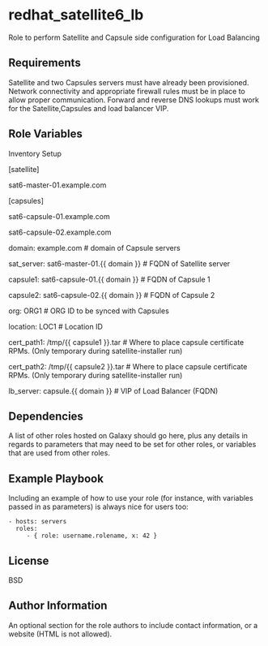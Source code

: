 redhat_satellite6_lb
=========

Role to perform Satellite and Capsule side configuration for Load Balancing

Requirements
------------

Satellite and two Capsules servers must have already been provisioned. Network connectivity and appropriate firewall rules must be in place to allow proper communication. Forward and reverse DNS lookups must work for the Satellite,Capsules and load balancer VIP.

Role Variables
--------------

Inventory Setup

[satellite]

sat6-master-01.example.com

[capsules]

sat6-capsule-01.example.com

sat6-capsule-02.example.com

domain: example.com                       # domain of Capsule servers

sat_server: sat6-master-01.{{ domain }}   # FQDN of Satellite server

capsule1: sat6-capsule-01.{{ domain }}    # FQDN of Capsule 1

capsule2: sat6-capsule-02.{{ domain }}    # FQDN of Capsule 2

org: ORG1                                 # ORG ID to be synced with Capsules

location: LOC1                            # Location ID

cert_path1: /tmp/{{ capsule1 }}.tar       # Where to place capsule certificate RPMs. (Only temporary during satellite-installer 
run)

cert_path2: /tmp/{{ capsule2 }}.tar       # Where to place capsule certificate RPMs. (Only temporary during satellite-installer run)

lb_server: capsule.{{ domain }}           # VIP of Load Balancer (FQDN)

Dependencies
------------

A list of other roles hosted on Galaxy should go here, plus any details in regards to parameters that may need to be set for other roles, or variables that are used from other roles.

Example Playbook
----------------

Including an example of how to use your role (for instance, with variables passed in as parameters) is always nice for users too:

    - hosts: servers
      roles:
         - { role: username.rolename, x: 42 }

License
-------

BSD

Author Information
------------------

An optional section for the role authors to include contact information, or a website (HTML is not allowed).
